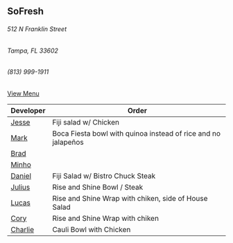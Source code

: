 
## SoFresh
###### 512 N Franklin Street
###### Tampa, FL 33602
###### (813) 999-1911

[View Menu](https://ordering.chownow.com/order/1667/locations)


Developer     | Order
--------------|---------------------
[Jesse](https://github.com/jessecurry)              | Fiji salad w/ Chicken
[Mark](http://github.com/mark-smithtb)              | Boca Fiesta bowl with quinoa instead of rice and no jalapeños
[Brad](https://github.com/bself)                    | 
[Minho](https://github.com/minhochoi)               | 
[Daniel](https://github.come/dtartaglia)            | Fiji Salad w/ Bistro Chuck Steak
[Julius](https://github.com/jbzozowski)             | Rise and Shine Bowl / Steak
[Lucas](https://github.com/LucasClaude)             | Rise and Shine Wrap with chiken, side of House Salad
[Cory]()                                            | Rise and Shine Wrap with chiken
[Charlie](https://github.com/charliedraper)         | Cauli Bowl with Chicken
